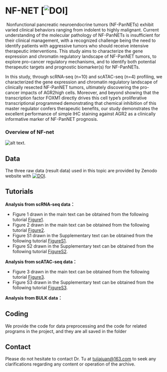 # NF-NET [![DOI](https://zenodo.org/badge/DOI/10.5281/zenodo.12539609.svg)] 
 Nonfunctional pancreatic neuroendocrine tumors (NF-PanNETs) exhibit varied clinical behaviors ranging from indolent to highly malignant. Current understanding of the molecular pathology of NF-PanNETs is insufficient for their clinical management, with a recognized challenge being the need to identify patients with aggressive tumors who should receive intensive therapeutic interventions. This study aims to characterize the gene expression and chromatin regulatory landscape of NF-PanNET tumors, to explore pro-cancer regulatory mechanisms, and to identify both potential therapeutic targets and prognostic biomarker(s) for NF-PanNETs.

In this study, through scRNA-seq (n=10) and scATAC-seq (n=4) profiling, we characterized the gene expression and chromatin regulatory landscape of clinically resected NF-PanNET tumors, ultimately discovering the pro-cancer impacts of AGR2high cells. Moreover, and beyond showing that the transcription factor FOXM1 directly drives this cell type’s proliferative transcriptional programmed demonstrating that chemical inhibition of this master regulator confers therapeutic benefits, our study demonstrates the excellent performance of simple IHC staining against AGR2 as a clinically informative marker of NF-PanNET prognosis.

### Overview of NF-net
![alt
text](https://github.com/TJJjiajuan/NF-NET/blob/main/Doc/Main.png?raw=true).

##  Data
The three raw data (result data) used in this topic are provided by Zenodo website with [![DOI](https://zenodo.org/badge/DOI/10.5281/zenodo.12539609.svg)](https://doi.org/10.5281/zenodo.12539609).

## Tutorials
**Analysis from scRNA-seq data：**
- Figure 1 drawn in the main text can be obtained from the following tutorial [Figure1](https://htmlpreview.github.io/?https://github.com/TJJjiajuan/NF-NET/blob/main/Tutorials/NFPanNET_scRNAseq_Figure1.html).
- Figure 2 drawn in the main text can be obtained from the following tutorial [Figure2](https://htmlpreview.github.io/?https://github.com/TJJjiajuan/NF-NET/blob/main/Tutorials/NFPanNET_scRNAseq_Figure2.html).
- Figure S1 drawn in the Supplementary text can be obtained from the following tutorial [FigureS1](https://htmlpreview.github.io/?https://github.com/TJJjiajuan/NF-NET/blob/main/Tutorials/NFPanNET_scRNAseq_Supp_Figure1.html).
- Figure S2 drawn in the Supplementary text can be obtained from the following tutorial [FigureS2](https://htmlpreview.github.io/?https://github.com/TJJjiajuan/NF-NET/blob/main/Tutorials/NFPanNET_scRNAseq_Supp_Figure2.html).

**Analysis from scATAC-seq data：**
- Figure 3 drawn in the main text can be obtained from the following tutorial [Figure3](https://htmlpreview.github.io/?https://github.com/TJJjiajuan/NF-NET/blob/main/Tutorials/NFPanNET_scATACseq_Figure3.html).
- Figure S3 drawn in the Supplementary text can be obtained from the following tutorial [FigureS3](https://htmlpreview.github.io/?https://github.com/TJJjiajuan/NF-NET/blob/main/Tutorials/NFPanNET_scATACseq_Supp_Figure3.html).

**Analysis from BULK data：**

## Coding
We provide the code for data preprocessing and the code for related programs in the project, and they are all saved in the folder

##  Contact
Please do not hesitate to contact Dr. Tu at tujiajuan@163.com to seek any clarifications regarding any content or operation of the archive.

